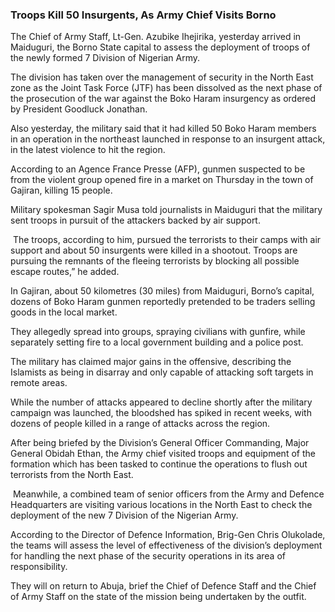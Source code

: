 ###  Troops Kill 50 Insurgents, As Army Chief Visits Borno 

The Chief of Army Staff, Lt-Gen. Azubike Ihejirika, yesterday arrived in Maiduguri, the Borno State capital to assess the deployment of troops of the newly formed 7 Division of Nigerian Army.

The division has taken over the management of security in the North East zone as the Joint Task Force \(JTF\) has been dissolved as the next phase of the prosecution of the war against the Boko Haram insurgency as ordered by President Goodluck Jonathan. 

Also yesterday, the military said that it had killed 50 Boko Haram members in an operation in the northeast launched in response to an insurgent attack, in the latest violence to hit the region.

According to an Agence France Presse \(AFP\), gunmen suspected to be from the violent group opened fire in a market on Thursday in the town of Gajiran, killing 15 people.

Military spokesman Sagir Musa told journalists in Maiduguri that the military sent troops in pursuit of the attackers backed by air support.

 The troops, according to him, pursued the terrorists to their camps with air support and about 50 insurgents were killed in a shootout. Troops are pursuing the remnants of the fleeing terrorists by blocking all possible escape routes,” he added.

In Gajiran, about 50 kilometres \(30 miles\) from Maiduguri, Borno’s capital, dozens of Boko Haram gunmen reportedly pretended to be traders selling goods in the local market.

They allegedly spread into groups, spraying civilians with gunfire, while separately setting fire to a local government building and a police post.

The military has claimed major gains in the offensive, describing the Islamists as being in disarray and only capable of attacking soft targets in remote areas.

While the number of attacks appeared to decline shortly after the military campaign was launched, the bloodshed has spiked in recent weeks, with dozens of people killed in a range of attacks across the region.

After being briefed by the Division’s General Officer Commanding, Major General Obidah Ethan, the Army chief visited troops and equipment of the formation which has been tasked to continue the operations to flush out terrorists from the North East.

 Meanwhile, a combined team of senior officers from the Army and Defence Headquarters are visiting various locations in the North East to check the deployment of the new 7 Division of the Nigerian Army.

According to the Director of Defence Information, Brig-Gen Chris Olukolade, the teams will assess the level of effectiveness of the division’s deployment for handling the next phase of the security operations in its area of responsibility.

They will on return to Abuja, brief the Chief of Defence Staff and the Chief of Army Staff on the state of the mission being undertaken by the outfit.
